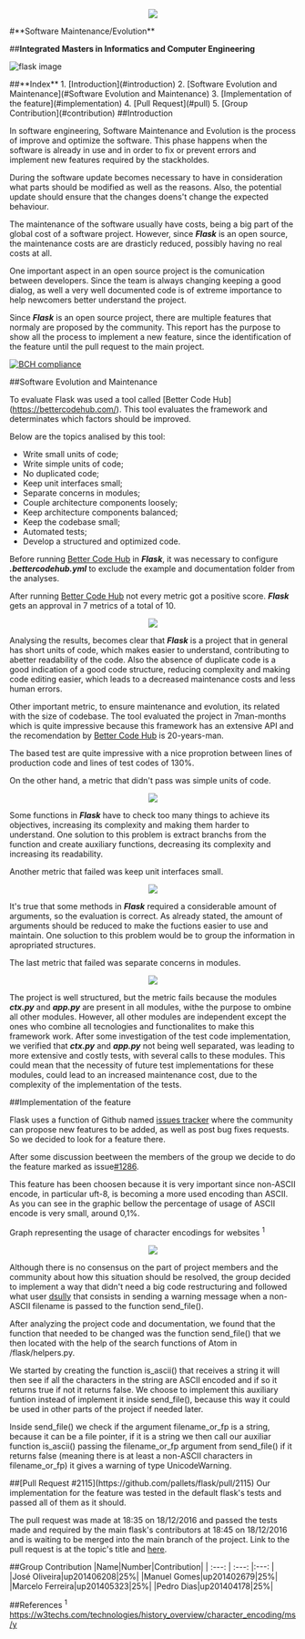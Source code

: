 <p align="center">
   <img src=https://sigarra.up.pt/feup/pt/WEB_GESSI_DOCS.download_file?p_name=F-370784536/logo_cores_oficiais.jpg>
</p>
#**Software Maintenance/Evolution**

##**Integrated Masters in Informatics and Computer Engineering**

![flask image](http://flask.pocoo.org/static/logo/flask.png)

<a name="index"/>
##**Index**
1. [Introduction](#introduction)
2. [Software Evolution and Maintenance](#Software Evolution and Maintenance)
3. [Implementation of the feature](#implementation)
4. [Pull Request](#pull)
5. [Group Contribution](#contribution)

<a name="introduction"/>
##Introduction

In software engineering, Software Maintenance and Evolution is the process of improve and optimize the software. This phase happens when the software is already in use and in order to fix or prevent errors and implement new features required by the stackholdes.

During the software update becomes necessary to have in consideration what parts should be modified as well as the reasons. Also, the potential update should ensure that the changes doens't change the expected behaviour.

The maintenance of the software usually have costs, being a big part of the global cost of a software project. However, since ***Flask*** is an open source, the maintenance costs are are drasticly reduced, possibly having no real costs at all.

One important aspect in an open source project is the comunication between developers. Since the team is always changing keeping a good dialog, as well a very well documented  code is of extreme importance to help newcomers better understand the project. 

Since ***Flask*** is an open source project, there are multiple features that normaly are proposed by the community. This report has the purpose to show all the process to implement a new feature, since the identification of the feature until the pull request to the main project.






[![BCH compliance](https://bettercodehub.com/edge/badge/rodavoce/flask)](https://bettercodehub.com)


<a name ="Software Evolution and Maintenance"/>
##Software Evolution and Maintenance


To evaluate Flask was used a tool called [Better Code Hub] (https://bettercodehub.com/). This tool evaluates the framework and determinates which factors should be improved.

   Below are the topics analised by this tool:

* Write small units of code;
* Write simple units of code;
* No duplicated code;
* Keep unit interfaces small;
* Separate concerns in modules;
* Couple architecture components loosely;
* Keep architecture  components balanced;
* Keep the codebase small;
* Automated tests;
* Develop a structured and optimized code.


Before running [Better Code Hub](https://bettercodehub.com/) in ***Flask***, it was necessary to configure ***.bettercodehub.yml*** to exclude the example and documentation folder  from  the analyses.
   
After running [Better Code Hub](https://bettercodehub.com/) not every metric got a positive score. ***Flask*** gets an approval in 7 metrics of a total of 10.
<p align="center">
   <img src=https://github.com/rodavoce/flask/blob/development/esof/res/AllResults.png>
</p>




Analysing the results, becomes clear that ***Flask*** is a project that in general has short units of code, which makes easier to understand, contributing to abetter readability of the code. Also the absence of duplicate code is a good indication of a good code structure, reducing complexity and making code editing easier, which leads to a decreased maintenance costs and less human errors.


Other important metric, to ensure maintenance and evolution, its related with the size of codebase. The tool evaluated the project in 7man-months which is quite impressive because this framework has an extensive API and the recomendation by [Better Code Hub](https://bettercodehub.com/) is 20-years-man.

The based test are quite impressive  with a nice proprotion between lines of production code and lines of test codes of 130%.



On the other hand, a  metric that didn't pass was simple units of code. 
<p align="center">
   <img src=https://github.com/rodavoce/flask/blob/development/esof/res/WriteSimple.png>
</p>

Some functions in ***Flask*** have to check too many things to achieve its objectives, increasing its complexity and making them harder to understand. One solution to this problem is extract branchs from the function and create auxiliary functions, decreasing its complexity and increasing its readability.


Another metric that failed was keep unit interfaces small.
<p align="center">
   <img src=https://github.com/rodavoce/flask/blob/development/esof/res/KeepUnitInterfacesSmall.png>
</p>

It's  true that some methods in ***Flask*** required a considerable amount of arguments, so the evaluation is correct. As already stated, the amount of arguments should be reduced to make the fuctions easier to use and maintain. One soluction to this problem would be to group the information in apropriated structures.


The last metric that failed was separate concerns in modules.

<p align="center">
   <img src=https://github.com/rodavoce/flask/blob/development/esof/res/SeparateConcernsModules.png>
</p>

The project is well structured, but the metric fails because the modules ***ctx.py*** and ***app.py*** are present in all modules, withe the purpose to ombine all other modules. However, all other modules are independent except the ones who combine all tecnologies and functionalites to make this framework work.
After some investigation of the test code implementation, we verified that ***ctx.py*** and ***app.py*** not being well separated, was leading to more extensive and costly tests, with several calls to these modules. This could mean that the necessity of future test implementations for these modules, could lead to an increased maintenance cost, due to the complexity of the implementation of the tests.




<a name="implementation"/>
##Implementation of the feature



Flask uses a function of Github named [issues tracker](https://github.com/pallets/flask/issues) where the community can propose new features to be added, as well as post bug fixes requests. So we decided to look for a feature there.
   
After some discussion beetween the members of the group we decide to do the feature marked as issue[#1286](https://github.com/pallets/flask/issues/1286).

This feature has been choosen because it is very important since non-ASCII encode, in particular uft-8, is becoming a more used encoding than ASCII. As you can see in the graphic bellow the percentage of usage of ASCII encode is very small, around 0,1%.

Graph representing the usage of character encodings for websites <sup>1</sup>

<p align="center">
   <img src=https://github.com/rodavoce/flask/blob/development/esof/res/statistics.PNG>
</p>


Although there is no consensus on the part of project members and the community about how this situation should be resolved, the group decided to implement a way that didn't need a big code restructuring and followed what user [dsully](https://github.com/pallets/flask/issues/1286#issuecomment-223362859) that consists in sending a warning message when a non-ASCII filename is passed to the function send_file().

After analyzing the project code and documentation, we found that the function that needed to be changed was the function send_file() that we then located with the help of the search functions of Atom in /flask/helpers.py.

We started by creating the function is_ascii() that receives a string it will then see if all the characters in the string are ASCII encoded and if so it returns true if not it returns false. We choose to implement this auxiliary funtion instead of implement it inside send_file(), because this way it could be used in other parts of the project if needed later.

Inside send_file() we check if the argument filename_or_fp is a string, because it can be a file pointer, if it is a string we then call our auxiliar function is_ascii() passing the filename_or_fp argument from send_file() if it returns false (meaning there is at least a non-ASCII characters in filename_or_fp) it gives a warning of type UnicodeWarning.

<a name="pull"/>
##[Pull Request #2115](https://github.com/pallets/flask/pull/2115)
Our implementation for the feature was tested in the default flask's tests and passed all of them as it should.

The pull request was made at 18:35 on 18/12/2016 and passed the tests made and required by the main flask's contributors at 18:45 on 18/12/2016 and is waiting to be merged into the main branch of the project. Link to the pull request is at the topic's title and [here](https://github.com/pallets/flask/pull/2115).

<a name="contribution"/>
##Group Contribution
|Name|Number|Contribution|
| :---: | :---: |:---: |
|José Oliveira|up201406208|25%|
|Manuel Gomes|up201402679|25%|
|Marcelo Ferreira|up201405323|25%|
|Pedro Dias|up201404178|25%|


##References
<sup>1</sup> https://w3techs.com/technologies/history_overview/character_encoding/ms/y

